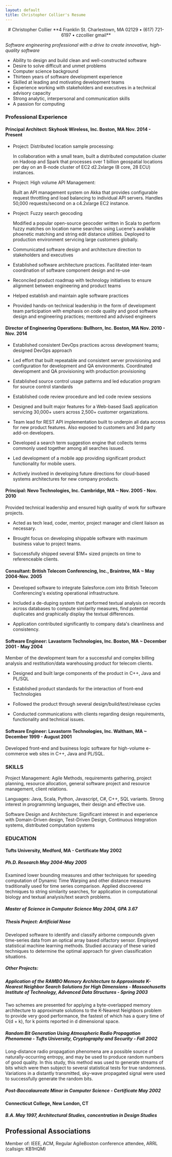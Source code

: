 ```yaml
---
layout: default
title: Christopher Collier's Resume
---
```

<center>
# Christopher Collier
**4 Franklin St. Charlestown, MA 02129 &bull; (617) 721-6197 &bull; czcollier gmail**
</center>

_Software engineering professional with a drive to create innovative, high-quality software_

 - Ability to design and build clean and well-constructed software
 - Desire to solve difficult and unmet problems
 - Computer science background
 - Thirteen years of software development experience
 - Skilled at leading and motivating development teams
 - Experience working with stakeholders and executives in a technical advisory capacity
 - Strong analytic, interpersonal and communication skills
 - A passion for computing

### Professional Experience

#### Principal Architect: Skyhook Wireless, Inc. Boston, MA Nov. 2014 - Present

 - Project: Distributed location sample processing:
 
    In collaboration with a small team, built a distributed
    computation cluster on Hadoop and Spark that processes over 1
    billion geospatial locations per day on an 8-node cluster of
    EC2 d2.2xlarge (8 core, 28 ECU) instances.

 - Project: High volume API Management:
 
   Built an API management system on Akka that provides configurable
   request throttling and load balancing to individual API
   servers. Handles 50,000 requests/second on a c4.2xlarge EC2 instance.
   
 - Project: Fuzzy search geocoding
 
   Modified a popular open-source geocoder written in Scala to
   perform fuzzy matches on location name searches using Lucene's
   available phoenetic matching and string edit distance utilities.
   Deployed to production environment servicing large customers globally.
     
 - Communicated software design and architecture direction to
   stakeholders and executives

 - Established software architecture practices. Facilitated inter-team
   coordination of software component design and re-use

 - Reconciled product roadmap with technology initiatives to ensure alignment
   between engineering and product teams

 - Helped establish and maintain agile software practices

 - Provided hands-on technical leadership in the form of development team
   participation with emphasis on code quality and good software design and
   engineering practices; mentored and advised engineers

#### Director of Engineering Operations: Bullhorn, Inc. Boston, MA Nov. 2010 - Nov. 2014 

  - Established consistent DevOps practices across development teams; designed DevOps approach

  - Led effort that built repeatable and consistent server provisioning and
    configuration for development and QA environments. Coordinated development
    and QA provisioning with production provisioning

  - Established source control usage patterns and led education program for
    source control standards

  - Established code review procedure and led code review sessions

  - Designed and built major features for a Web-based SaaS application
   servicing 30,000+ users across 2,500+ customer organizations.

  - Team lead for REST API implementation built to underpin all data
    access for new product features. Also exposed to customers and 3rd
    party add-on developers.

  - Developed a search term suggestion engine that collects terms
    commonly used together among all searches issued.

  - Led development of a mobile app providing significant product
    functionality for mobile users.

  - Actively involved in developing future directions for cloud-based
    systems architectures for new company products.

#### Principal: Nevo Technologies, Inc. Cambridge, MA ~ Nov. 2005 - Nov. 2010
  Provided technical leadership and ensured high quality of work for software
  projects. 
  
  - Acted as tech lead, coder, mentor, project manager and client liaison as necessary.

  - Brought focus on developing shippable software with
    maximum business value to project teams.

  - Successfully shipped several $1M+ sized projects on time to referenceable clients.

#### Consultant: British Telecom Conferencing, Inc., Braintree, MA ~ May 2004-Nov. 2005
  - Developed software to integrate Salesforce.com into British Telecom
    Conferencing's existing operational infrastructure.

  - Included a de-duping system that performed textual analysis on records across databases
    to compute similarity measures, find potential duplicates and graphically
    display the textual differences.

  - Application contributed significantly to company data's cleanliness and consistency.

#### Software Engineer: Lavastorm Technologies, Inc. Boston, MA ~ December 2001 - May 2004 
   Member of the development team for a successful and complex billing analysis
   and restitution/data warehousing product for telecom clients.

  - Designed and built large components of the product in C++, Java and PL/SQL

  - Established product standards for the interaction of front-end Technologies

  - Followed the product through several design/build/test/release cycles

  - Conducted communications with clients regarding design requirements, functionality and
    technical issues. 

#### Software Engineer: Lavastorm Technologies, Inc. Waltham, MA ~ December 1999 - August 2001 
   Developed front-end and business logic software for high-volume e-commerce
   web sites in C++, Java and PL/SQL.

### SKILLS

Project Management: Agile Methods, requirements gathering, project planning,
resource allocation, general software project and resource management, client
relations.

Languages: Java, Scala, Python, Javascript, C#, C++, SQL variants.
Strong interest in programming languages, their design and effective use.

Software Design and Architecture: Significant interest in and experience with
Domain-Driven design, Test-Driven Design, Continuous Integration systems,
distributed computation systems

### EDUCATION

#### Tufts University, Medford, MA - Certificate May 2002
##### Ph.D. Research May 2004-May 2005
   Examined lower bounding measures and other techniques for speeding
   computation of Dynamic Time Warping and other distance measures traditionally
   used for time series comparison. Applied discovered techniques to string
   similarity searches, for application in computational biology and textual
   analysis/text search problems. 
#####  Master of Science in Computer Science May 2004, GPA 3.67
#####  Thesis Project: Artificial Nose 
  Developed software to identify and classify airborne compounds given time-series
  data from an optical array based olfactory sensor. Employed statistical machine
  learning methods. Studied accuracy of these varied techniques to determine the
  optimal approach for given classification situations. 
#####  Other Projects: 
##### Application of the RAMBO Memory Architecture to Approximate K-Nearest Neighbor Search Solutions for High Dimensions - Massachusetts Institute of Technology, Advanced Data Structures - Spring 2003
  Two schemes are presented for applying a byte-overlapped memory
  architecture to approximate solutions to the K-Nearest Neighbors problem
  to provide very good performance, the fastest of which has a query time of
  O(d + k), for k points reported in d dimensional space.
##### Random Bit Generation Using Atmospheric Radio Propagation Phenomena - Tufts University, Cryptography and Security - Fall 2002 
  Long-distance radio propagation phenomena are a possible source of
  naturally-occurring entropy, and may be used to produce random numbers of
  good quality. In this study, this method was used to generate streams of
  bits which were then subject to several statistical tests for true
  randomness. Variations in a distantly transmitted, sky-wave propagated
  signal were used to successfully generate the random bits.
##### Post-Baccalaureate Minor in Computer Science - Certificate May 2002

#### Connecticut College, New London, CT
##### B.A. May 1997, Architectural Studies, concentration in Design Studies



## Professional Associations
Member of: IEEE, ACM, Regular AgileBoston conference attendee, ARRL (callsign: KB1HQM)
